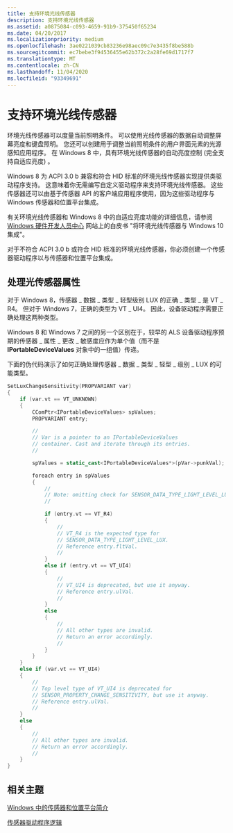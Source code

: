 ```yaml
---
title: 支持环境光线传感器
description: 支持环境光线传感器
ms.assetid: a0875084-c093-4659-91b9-375450f65234
ms.date: 04/20/2017
ms.localizationpriority: medium
ms.openlocfilehash: 3ae0221039cb83236e98aec09c7e3435f8be588b
ms.sourcegitcommit: ec7bebe3f94536455e62b372c2a28fe69d1717f7
ms.translationtype: MT
ms.contentlocale: zh-CN
ms.lasthandoff: 11/04/2020
ms.locfileid: "93349691"
---
```

# <a name="supporting-ambient-light-sensors"></a>支持环境光线传感器

环境光线传感器可以度量当前照明条件。 可以使用光线传感器的数据自动调整屏幕亮度和键盘照明。 您还可以创建用于调整当前照明条件的用户界面元素的光源感知应用程序。 在 Windows 8 中，具有环境光线传感器的自动亮度控制 (完全支持自适应亮度) 。

Windows 8 为 ACPI 3.0 b 兼容和符合 HID 标准的环境光线传感器实现提供类驱动程序支持。 这意味着你无需编写自定义驱动程序来支持环境光线传感器。 这些传感器还可以由基于传感器 API 的客户端应用程序使用，因为这些驱动程序与 Windows 传感器和位置平台集成。

有关环境光线传感器和 Windows 8 中的自适应亮度功能的详细信息，请参阅 [Windows 硬件开发人员中心](/windows-hardware/design/whitepapers/integrating-ambient-light-sensors-with-computers-running-windows-10-creators-update) 网站上的白皮书 "将环境光线传感器与 Windows 10 集成"。

对于不符合 ACPI 3.0 b 或符合 HID 标准的环境光线传感器，你必须创建一个传感器驱动程序以与传感器和位置平台集成。

## <a name="handling-light-sensor-properties"></a>处理光传感器属性

对于 Windows 8，传感器 \_ 数据 \_ 类型 \_ 轻型级别 LUX 的正确 \_ 类型 \_ 是 VT \_ R4。 但对于 Windows 7，正确的类型为 VT \_ UI4。 因此，设备驱动程序需要正确处理这两种类型。

Windows 8 和 Windows 7 之间的另一个区别在于，较早的 ALS 设备驱动程序预期的传感器 \_ 属性 \_ 更改 \_ 敏感度应作为单个值（而不是 **IPortableDeviceValues** 对象中的一组值）传递。

下面的伪代码演示了如何正确处理传感器 \_ 数据 \_ 类型 \_ 轻型 \_ 级别 \_ LUX 的可能类型。

```cpp
SetLuxChangeSensitivity(PROPVARIANT var)
{
    if (var.vt == VT_UNKNOWN)
    {
        CComPtr<IPortableDeviceValues> spValues;
        PROPVARIANT entry;

        //
        // Var is a pointer to an IPortableDeviceValues
        // container. Cast and iterate through its entries.
        //

        spValues = static_cast<IPortableDeviceValues*>(pVar->punkVal);

        foreach entry in spValues
        {
            //
            // Note: omitting check for SENSOR_DATA_TYPE_LIGHT_LEVEL_LUX key
            //

            if (entry.vt == VT_R4)
            {
                //
                // VT_R4 is the expected type for
                // SENSOR_DATA_TYPE_LIGHT_LEVEL_LUX.
                // Reference entry.fltVal.
                //
            }
            else if (entry.vt == VT_UI4)
            {
                //
                // VT_UI4 is deprecated, but use it anyway.
                // Reference entry.ulVal.
                //
            }
            else
            {
                //
                // All other types are invalid.
                // Return an error accordingly.
                //
            }
        }
    }
    else if (var.vt == VT_UI4)
    {
        //
        // Top level type of VT_UI4 is deprecated for
        // SENSOR_PROPERTY_CHANGE_SENSITIVITY, but use it anyway.
        // Reference entry.ulVal.
        //
    }
    else
    {
        //
        // All other types are invalid.
        // Return an error accordingly.
        //
    }
}
```

## <a name="related-topics"></a>相关主题

[Windows 中的传感器和位置平台简介](./index.md)

[传感器驱动程序逻辑](./driver-logic--pseudo-code-.md)